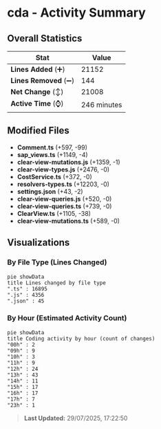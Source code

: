 # cda - Activity Summary 

## Overall Statistics

| Stat                   | Value                                                             |
| ---------------------- | ----------------------------------------------------------------- |
| **Lines Added** (➕)   | 21152                                          |
| **Lines Removed** (➖) | 144                                        |
| **Net Change** (↕)    | 21008                |
| **Active Time** (⌚)   | 246 minutes |


## Modified Files
- **Comment.ts** (+597, -99)
- **sap_views.ts** (+1149, -4)
- **clear-view-mutations.js** (+1359, -1)
- **clear-view-types.js** (+2476, -0)
- **CostService.ts** (+372, -0)
- **resolvers-types.ts** (+12203, -0)
- **settings.json** (+43, -2)
- **clear-view-queries.js** (+520, -0)
- **clear-view-queries.ts** (+739, -0)
- **ClearView.ts** (+1105, -38)
- **clear-view-mutations.ts** (+589, -0)

## Visualizations

### By File Type (Lines Changed)

```mermaid
pie showData
title Lines changed by file type
".ts" : 16895
".js" : 4356
".json" : 45
```

### By Hour (Estimated Activity Count)

```mermaid
pie showData
title Coding activity by hour (count of changes)
"00h" : 2
"09h" : 9
"10h" : 3
"11h" : 9
"12h" : 24
"13h" : 43
"14h" : 11
"15h" : 17
"16h" : 17
"17h" : 7
"23h" : 1
```


> **Last Updated:** 29/07/2025, 17:22:50